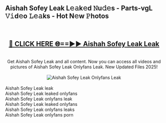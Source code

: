 <h2>Aishah Sofey Leak L𝚎𝚊k𝚎d 𝙽u𝚍𝚎s - Parts-vgL 𝚅𝚒d𝚎o 𝙻𝚎𝚊ks - Hot N𝚎w 𝙿hotos </h2>
<br>
<div align="center">
<h2><a href="https://213.232.235.80/live/video.php?q=aishah-sofey-leak" rel="nofollow">🔴 CLICK HERE 🌐==►► Aishah Sofey Leak Leak</a></h2>
<br>
Get Aishah Sofey Leak and all content. Now you can access all videos and pictures of Aishah Sofey Leak Onlyfans Leak. New Updated Files 2025!
<br>
<br>
<a href="https://213.232.235.80/live/video.php?q=aishah-sofey-leak" rel="nofollow" data-target="animated-image.originalLink"><img src="https://i.imgur.com/1EjSzPs.png" alt="Aishah Sofey Leak Onlyfans Leak" style="max-width: 100%; display: inline-block;" data-target="animated-image.originalImage"></a>
</div>
<br>
Aishah Sofey Leak leak<br>
Aishah Sofey Leak leaked onlyfans<br>
Aishah Sofey Leak onlyfans leak<br>
Aishah Sofey Leak leaked onlyfans<br>
Aishah Sofey Leak onlyfans leaks<br>
Aishah Sofey Leak onlyfans porn
